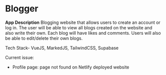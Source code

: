 # Blogger

**App Description**
Blogging website that allows users to create an account or log in. The user will be able to view all blogs created on the website and also write their own. Each blog will have likes and comments. Users will also be able to edit/delete their own blogs.

Tech Stack- VueJS, MarkedJS, TailwindCSS, Supabase

Current issue:
- Profile page:  page not found on Netlify deployed website

